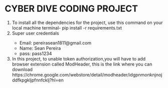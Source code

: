 # CYBER DIVE CODING PROJECT


  <ol>
  <li>To install all the dependencies for the project, use this command on your local machine terminal- pip install -r requirements.txt</li>
  <li>Super user credentials</li>
    <ul>
      <li>Email: pereirasean1811@gmail.com
      <li>Name: Sean Pereira
      <li>pass: pass1234
    </ul>
  <li> In this project, to unable token authorization,you will have to add browser extension called ModHeader, this is the link where you can download https://chrome.google.com/webstore/detail/modheader/idgpnmonknjnojddfkpgkljpfnnfcklj?hl=en</li>
  </ol>
  



  
